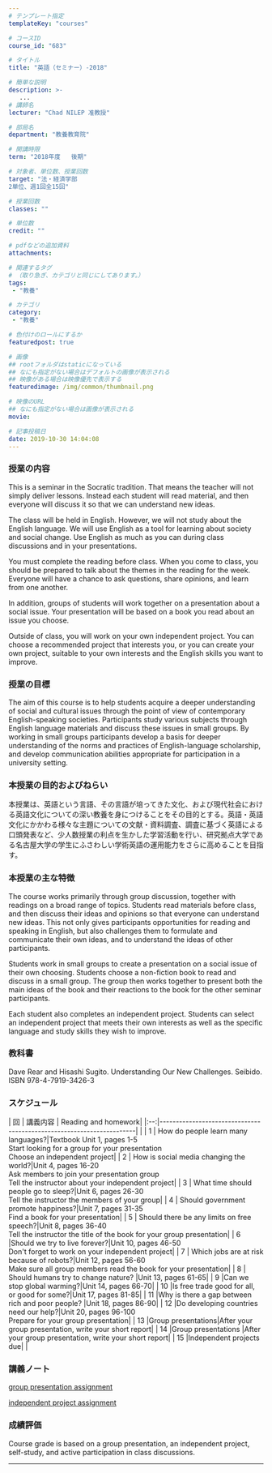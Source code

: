 ```yaml
---
# テンプレート指定
templateKey: "courses"

# コースID
course_id: "683"

# タイトル
title: "英語（セミナー）-2018"

# 簡単な説明
description: >-
   ...
# 講師名
lecturer: "Chad NILEP 准教授"

# 部局名
department: "教養教育院"

# 開講時限
term: "2018年度	後期"

# 対象者、単位数、授業回数
target: "法・経済学部
2単位、週1回全15回"

# 授業回数
classes: ""

# 単位数
credit: ""

# pdfなどの追加資料
attachments:

# 関連するタグ
# （取り急ぎ、カテゴリと同じにしてあります。）
tags:
 - "教養"

# カテゴリ
category:
 - "教養"

# 色付けのロールにするか
featuredpost: true

# 画像
## rootフォルダはstaticになっている
## なにも指定がない場合はデフォルトの画像が表示される
## 映像がある場合は映像優先で表示する
featuredimage: /img/common/thumbnail.png

# 映像のURL
## なにも指定がない場合は画像が表示される
movie: 

# 記事投稿日
date: 2019-10-30 14:04:08
---
```



### 授業の内容

This is a seminar in the Socratic tradition. That means the teacher will not simply deliver lessons. Instead each student will read material, and then everyone will discuss it so that we can understand new ideas.

The class will be held in English. However, we will not study about the English language. We will use English as a tool for learning about society and social change. Use English as much as you can during class discussions and in your presentations.

You must complete the reading before class. When you come to class, you should be prepared to talk about the themes in the reading for the week. Everyone will have a chance to ask questions, share opinions, and learn from one another.

In addition, groups of students will work together on a presentation about a social issue. Your presentation will be based on a book you read about an issue you choose.

Outside of class, you will work on your own independent project. You can choose a recommended project that interests you, or you can create your own project, suitable to your own interests and the English skills you want to improve.









### 授業の目標

The aim of this course is to help students acquire a deeper understanding of social and cultural issues through the point of view of contemporary English-speaking societies. Participants study various subjects through English language materials and discuss these issues in small groups. By working in small groups participants develop a basis for deeper understanding of the norms and practices of English-language scholarship, and develop communication abilities appropriate for participation in a university setting.

### 本授業の目的およびねらい

本授業は、英語という言語、その言語が培ってきた文化、および現代社会における英語文化についての深い教養を身につけることをその目的とする。英語・英語文化にかかわる様々な主題についての文献・資料調査、調査に基づく英語による口頭発表など、少人数授業の利点を生かした学習活動を行い、研究拠点大学である名古屋大学の学生にふさわしい学術英語の運用能力をさらに高めることを目指す。

### 本授業の主な特徴

The course works primarily through group discussion, together with readings on a broad range of topics. Students read materials before class, and then discuss their ideas and opinions so that everyone can understand new ideas. This not only gives participants opportunities for reading and speaking in English, but also challenges them to formulate and communicate their own ideas, and to understand the ideas of other participants.

Students work in small groups to create a presentation on a social issue of their own choosing. Students choose a non-fiction book to read and discuss in a small group. The group then works together to present both the main ideas of the book and their reactions to the book for the other seminar participants.

Each student also completes an independent project. Students can select an independent project that meets their own interests as well as the specific language and study skills they wish to improve.

### 教科書

Dave Rear and Hisashi Sugito. Understanding Our New Challenges. Seibido. ISBN 978-4-7919-3426-3




### スケジュール
| 回 | 講義内容                                                             | Reading and homework|
|:--:|----------------------------------------------------------------------| |
|  1 | How do people learn many languages?|Textbook Unit 1, pages 1-5<br>Start looking for a group for your presentation<br>Choose an independent project|
|  2 | How is social media changing the world?|Unit 4, pages 16-20<br>Ask members to join your presentation group<br>Tell the instructor about your independent project|
|  3 | What time should people go to sleep?|Unit 6, pages 26-30<br>Tell the instructor the members of your group|
|  4 | Should government promote happiness?|Unit 7, pages 31-35<br>Find a book for your presentation|
|  5 | Should there be any limits on free speech?|Unit 8, pages 36-40<br>Tell the instructor the title of the book for your group presentation|
|  6 |Should we try to live forever?|Unit 10, pages 46-50<br>Don't forget to work on your independent project|
|  7 | Which jobs are at risk because of robots?|Unit 12, pages 56-60<br>Make sure all group members read the book for your presentation|
|  8 | Should humans try to change nature? |Unit 13, pages 61-65|
|  9 |Can we stop global warming?|Unit 14, pages 66-70|
| 10 |Is free trade good for all, or good for some?|Unit 17, pages 81-85|
| 11 |Why is there a gap between rich and poor people? |Unit 18, pages 86-90|
| 12 |Do developing countries need our help?|Unit 20, pages 96-100<br>Prepare for your group presentation|
| 13 |Group presentations|After your group presentation, write your short report|
| 14 |Group presentations |After your group presentation, write your short report|
| 15 |Independent projects due| |



### 講義ノート

[group presentation assignment](http://ocw.nagoya-u.jp/files/683/OCW-Nilep-presentations.pdf) 

[independent project assignment](http://ocw.nagoya-u.jp/files/683/OCW-Nilep-projects.pdf) 







### 成績評価

Course grade is based on a group presentation, an independent project, self-study, and active participation in class discussions.



-----